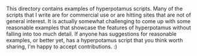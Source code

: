 This directory contains examples of hyperpotamus scripts. Many of the scripts that I write are for commercial use
or are hitting sites that are not of general interest. It is actually somewhat challenging to come up with
some reasonable examples that showcase the features of hyperpotamus without falling into too much detail. If anyone
has suggestions for reasonable examples, or better yet, has a hyperpotamus script that you think worth sharing, 
I'm happy to accept contributions. :)
